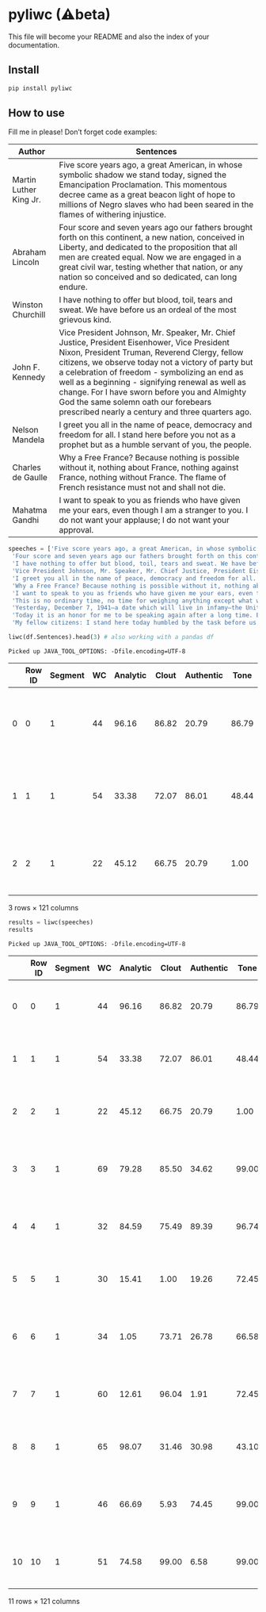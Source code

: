 # pyliwc (⚠beta)


<!-- WARNING: THIS FILE WAS AUTOGENERATED! DO NOT EDIT! -->

This file will become your README and also the index of your
documentation.

## Install

``` sh
pip install pyliwc
```

## How to use

Fill me in please! Don’t forget code examples:

| **Author**             | **Sentences**                                                                                                                                                                                                                                                                                                                                                                                                                                        |
|------------------------|------------------------------------------------------------------------------------------------------------------------------------------------------------------------------------------------------------------------------------------------------------------------------------------------------------------------------------------------------------------------------------------------------------------------------------------------------|
| Martin Luther King Jr. | Five score years ago, a great American, in whose symbolic shadow we stand today, signed the Emancipation Proclamation. This momentous decree came as a great beacon light of hope to millions of Negro slaves who had been seared in the flames of withering injustice.                                                                                                                                                                              |
| Abraham Lincoln        | Four score and seven years ago our fathers brought forth on this continent, a new nation, conceived in Liberty, and dedicated to the proposition that all men are created equal. Now we are engaged in a great civil war, testing whether that nation, or any nation so conceived and so dedicated, can long endure.                                                                                                                                 |
| Winston Churchill      | I have nothing to offer but blood, toil, tears and sweat. We have before us an ordeal of the most grievous kind.                                                                                                                                                                                                                                                                                                                                     |
| John F. Kennedy        | Vice President Johnson, Mr. Speaker, Mr. Chief Justice, President Eisenhower, Vice President Nixon, President Truman, Reverend Clergy, fellow citizens, we observe today not a victory of party but a celebration of freedom - symbolizing an end as well as a beginning - signifying renewal as well as change. For I have sworn before you and Almighty God the same solemn oath our forebears prescribed nearly a century and three quarters ago. |
| Nelson Mandela         | I greet you all in the name of peace, democracy and freedom for all. I stand here before you not as a prophet but as a humble servant of you, the people.                                                                                                                                                                                                                                                                                            |
| Charles de Gaulle      | Why a Free France? Because nothing is possible without it, nothing about France, nothing against France, nothing without France. The flame of French resistance must not and shall not die.                                                                                                                                                                                                                                                          |
| Mahatma Gandhi         | I want to speak to you as friends who have given me your ears, even though I am a stranger to you. I do not want your applause; I do not want your approval.                                                                                                                                                                                                                                                                                         |

``` python
speeches = ['Five score years ago, a great American, in whose symbolic shadow we stand today, signed the Emancipation Proclamation. This momentous decree came as a great beacon light of hope to millions of Negro slaves who had been seared in the flames of withering injustice.',
 'Four score and seven years ago our fathers brought forth on this continent, a new nation, conceived in Liberty, and dedicated to the proposition that all men are created equal. Now we are engaged in a great civil war, testing whether that nation, or any nation so conceived and so dedicated, can long endure.',
 'I have nothing to offer but blood, toil, tears and sweat. We have before us an ordeal of the most grievous kind.',
 'Vice President Johnson, Mr. Speaker, Mr. Chief Justice, President Eisenhower, Vice President Nixon, President Truman, Reverend Clergy, fellow citizens, we observe today not a victory of party but a celebration of freedom - symbolizing an end as well as a beginning - signifying renewal as well as change. For I have sworn before you and Almighty God the same solemn oath our forebears prescribed nearly a century and three quarters ago.',
 'I greet you all in the name of peace, democracy and freedom for all. I stand here before you not as a prophet but as a humble servant of you, the people.',
 'Why a Free France? Because nothing is possible without it, nothing about France, nothing against France, nothing without France. The flame of French resistance must not and shall not die.',
 'I want to speak to you as friends who have given me your ears, even though I am a stranger to you. I do not want your applause; I do not want your approval.',
 'This is no ordinary time, no time for weighing anything except what we can best do for the country as a whole. This is the time when we must know clearly what we are for, as well as what we are against, and what we are willing to die for, as well as what we are willing to live for.',
 'Yesterday, December 7, 1941—a date which will live in infamy—the United States of America was suddenly and deliberately attacked by naval and air forces of the Empire of Japan. The United States was at peace with that nation and, at the solicitation of Japan, was still in conversation with its government and its emperor looking toward the maintenance of peace in the Pacific.',
 'Today it is an honor for me to be speaking again after a long time. Being here with such honorable people is a great moment in my life and it is an honor for me that today I am wearing a shawl of Benazir Bhutto shaheed.',
 'My fellow citizens: I stand here today humbled by the task before us, grateful for the trust you have bestowed, mindful of the sacrifices borne by our ancestors. I thank President Bush for his service to our nation, as well as the generosity and cooperation he has shown throughout this transition.']
```

``` python
liwc(df.Sentences).head(3) # also working with a pandas df
```

    Picked up JAVA_TOOL_OPTIONS: -Dfile.encoding=UTF-8

<div>
<style scoped>
    .dataframe tbody tr th:only-of-type {
        vertical-align: middle;
    }
&#10;    .dataframe tbody tr th {
        vertical-align: top;
    }
&#10;    .dataframe thead th {
        text-align: right;
    }
</style>

|     | Row ID | Segment | WC  | Analytic | Clout | Authentic | Tone  | WPS  | BigWords | Dic   | ... | filler | AllPunc | Period | Comma | QMark | Exclam | Apostro | OtherP | Emoji | text                                              |
|-----|--------|---------|-----|----------|-------|-----------|-------|------|----------|-------|-----|--------|---------|--------|-------|-------|--------|---------|--------|-------|---------------------------------------------------|
| 0   | 0      | 1       | 44  | 96.16    | 86.82 | 20.79     | 86.79 | 22.0 | 18.18    | 81.82 | ... | 0      | 11.36   | 4.55   | 6.82  | 0.0   | 0      | 0       | 0.0    | 0     | Five score years ago, a great American, in who... |
| 1   | 1      | 1       | 54  | 33.38    | 72.07 | 86.01     | 48.44 | 27.0 | 24.07    | 90.74 | ... | 0      | 14.81   | 3.70   | 11.11 | 0.0   | 0      | 0       | 0.0    | 0     | Four score and seven years ago our fathers bro... |
| 2   | 2      | 1       | 22  | 45.12    | 66.75 | 20.79     | 1.00  | 11.0 | 9.09     | 81.82 | ... | 0      | 18.18   | 9.09   | 9.09  | 0.0   | 0      | 0       | 0.0    | 0     | I have nothing to offer but blood, toil, tears... |

<p>3 rows × 121 columns</p>
</div>

``` python
results = liwc(speeches)
results
```

    Picked up JAVA_TOOL_OPTIONS: -Dfile.encoding=UTF-8

<div>
<style scoped>
    .dataframe tbody tr th:only-of-type {
        vertical-align: middle;
    }
&#10;    .dataframe tbody tr th {
        vertical-align: top;
    }
&#10;    .dataframe thead th {
        text-align: right;
    }
</style>

|     | Row ID | Segment | WC  | Analytic | Clout | Authentic | Tone  | WPS  | BigWords | Dic    | ... | filler | AllPunc | Period | Comma | QMark | Exclam | Apostro | OtherP | Emoji | text                                              |
|-----|--------|---------|-----|----------|-------|-----------|-------|------|----------|--------|-----|--------|---------|--------|-------|-------|--------|---------|--------|-------|---------------------------------------------------|
| 0   | 0      | 1       | 44  | 96.16    | 86.82 | 20.79     | 86.79 | 22.0 | 18.18    | 81.82  | ... | 0      | 11.36   | 4.55   | 6.82  | 0.00  | 0      | 0       | 0.00   | 0     | Five score years ago, a great American, in who... |
| 1   | 1      | 1       | 54  | 33.38    | 72.07 | 86.01     | 48.44 | 27.0 | 24.07    | 90.74  | ... | 0      | 14.81   | 3.70   | 11.11 | 0.00  | 0      | 0       | 0.00   | 0     | Four score and seven years ago our fathers bro... |
| 2   | 2      | 1       | 22  | 45.12    | 66.75 | 20.79     | 1.00  | 11.0 | 9.09     | 81.82  | ... | 0      | 18.18   | 9.09   | 9.09  | 0.00  | 0      | 0       | 0.00   | 0     | I have nothing to offer but blood, toil, tears... |
| 3   | 3      | 1       | 69  | 79.28    | 85.50 | 34.62     | 99.00 | 34.5 | 33.33    | 85.51  | ... | 0      | 20.29   | 5.80   | 11.59 | 0.00  | 0      | 0       | 2.90   | 0     | Vice President Johnson, Mr. Speaker, Mr. Chief... |
| 4   | 4      | 1       | 32  | 84.59    | 75.49 | 89.39     | 96.74 | 16.0 | 12.50    | 100.00 | ... | 0      | 12.50   | 6.25   | 6.25  | 0.00  | 0      | 0       | 0.00   | 0     | I greet you all in the name of peace, democrac... |
| 5   | 5      | 1       | 30  | 15.41    | 1.00  | 19.26     | 72.45 | 10.0 | 33.33    | 83.33  | ... | 0      | 20.00   | 6.67   | 10.00 | 3.33  | 0      | 0       | 0.00   | 0     | Why a Free France? Because nothing is possible... |
| 6   | 6      | 1       | 34  | 1.05     | 73.71 | 26.78     | 66.58 | 17.0 | 11.76    | 97.06  | ... | 0      | 11.76   | 5.88   | 2.94  | 0.00  | 0      | 0       | 2.94   | 0     | I want to speak to you as friends who have giv... |
| 7   | 7      | 1       | 60  | 12.61    | 96.04 | 1.91      | 72.45 | 30.0 | 13.33    | 100.00 | ... | 0      | 10.00   | 3.33   | 6.67  | 0.00  | 0      | 0       | 0.00   | 0     | This is no ordinary time, no time for weighing... |
| 8   | 8      | 1       | 65  | 98.07    | 31.46 | 30.98     | 43.10 | 32.5 | 20.00    | 86.15  | ... | 0      | 9.23    | 3.08   | 6.15  | 0.00  | 0      | 0       | 0.00   | 0     | Yesterday, December 7, 1941—a date which will ... |
| 9   | 9      | 1       | 46  | 66.69    | 5.93  | 74.45     | 99.00 | 23.0 | 10.87    | 91.30  | ... | 0      | 4.35    | 4.35   | 0.00  | 0.00  | 0      | 0       | 0.00   | 0     | Today it is an honor for me to be speaking aga... |
| 10  | 10     | 1       | 51  | 74.58    | 99.00 | 6.58      | 99.00 | 25.5 | 25.49    | 94.12  | ... | 0      | 11.76   | 3.92   | 5.88  | 0.00  | 0      | 0       | 1.96   | 0     | My fellow citizens: I stand here today humbled... |

<p>11 rows × 121 columns</p>
</div>
